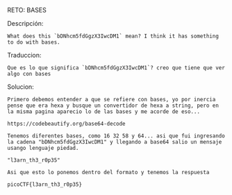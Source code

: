 RETO: BASES

Descripción:

	What does this `bDNhcm5fdGgzX3IwcDM1` mean? I think it has something to do with bases.

Traduccion:

	Que es lo que significa `bDNhcm5fdGgzX3IwcDM1`? creo que tiene que ver algo con bases

Solucion:

	Primero debemos entender a que se refiere con bases, yo por inercia pense que era hexa y busque un convertidor de hexa a string, pero en la misma pagina aparecio lo de las bases y me acorde de eso...

	https://codebeautify.org/base64-decode

	Tenemos diferentes bases, como 16 32 58 y 64... asi que fui ingresando la cadena "bDNhcm5fdGgzX3IwcDM1" y llegando a base64 salio un mensaje usango lenguaje piedad.

	"l3arn_th3_r0p35"

	Asi que esto lo ponemos dentro del formato y tenemos la respuesta

	picoCTF{l3arn_th3_r0p35}